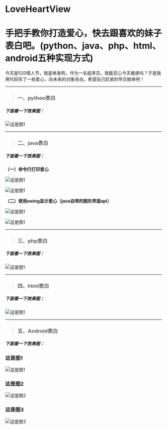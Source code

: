 # LoveHeartView

# 手把手教你打造爱心，快去跟喜欢的妹子表白吧。(python、java、php、html、android五种实现方式)


今天是520情人节，我是单身狗，作为一名程序员，我能忍心今天被虐吗？于是我用代码写了一些爱心，向未来的对象告白。希望自己赶紧的早日脱单吧！

----

> ### 一、python表白

##### 下面看一下效果图：

![这是图1](https://github.com/AweiLoveAndroid/LoveHeartView/blob/master/pics/python%E8%A1%A8%E7%99%BD.png?raw=true)

----

> ### 二、java表白

##### 下面看一下效果图：

**（一）命令行打印爱心**

![这是图1](https://github.com/AweiLoveAndroid/LoveHeartView/blob/master/pics/java%E8%A1%A8%E7%99%BD1.png?raw=true)

![这是图1](https://github.com/AweiLoveAndroid/LoveHeartView/blob/master/pics/java%E8%A1%A8%E7%99%BD2.png?raw=true)

**（二）使用swing显示爱心（java自带的图形界面api）**

![这是图1](https://github.com/AweiLoveAndroid/LoveHeartView/blob/master/pics/java%E8%A1%A8%E7%99%BD3.png?raw=true)

![这是图1](https://github.com/AweiLoveAndroid/LoveHeartView/blob/master/pics/java%E8%A1%A8%E7%99%BD4.png?raw=true)

----

> ### 三、php表白

##### 下面看一下效果图：

![这是图1](https://github.com/AweiLoveAndroid/LoveHeartView/blob/master/pics/php%E8%A1%A8%E7%99%BD.png?raw=true)

----

> ### 四、html表白

##### 下面看一下效果图：

![这是图1](https://github.com/AweiLoveAndroid/LoveHeartView/blob/master/pics/html%E8%A1%A8%E7%99%BD.png?raw=true)
 

----

> ### 五、Android表白

##### 下面看一下效果图：

### 这是图1

![这是图1](https://github.com/AweiLoveAndroid/LoveHeartView/blob/master/pics/%E7%88%B1%E5%BF%83%E5%9B%BE1.gif?raw=true)

### 这是图2

![这是图2](https://github.com/AweiLoveAndroid/LoveHeartView/blob/master/pics/%E7%88%B1%E5%BF%83%E5%9B%BE2.gif?raw=true)

### 这是图3

![这是图3](https://github.com/AweiLoveAndroid/LoveHeartView/blob/master/pics/%E7%88%B1%E5%BF%83%E5%9B%BE3.gif?raw=true)
